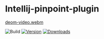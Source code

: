 # Intellij-pinpoint-plugin


[deom-video.webm](https://github.com/manu156/Intellij-pinpoint-plugin/assets/10695678/8e41b39f-7b71-4dcb-b7bd-48a83d4a41cb)


![Build](https://github.com/manu156/Intellij-pinpoint-plugin/workflows/Build/badge.svg)
[![Version](https://img.shields.io/jetbrains/plugin/v/PLUGIN_ID.svg)](https://plugins.jetbrains.com/plugin/PLUGIN_ID)
[![Downloads](https://img.shields.io/jetbrains/plugin/d/PLUGIN_ID.svg)](https://plugins.jetbrains.com/plugin/PLUGIN_ID)
